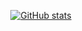 <div align="center">

[![GitHub stats](https://readme-stats.jonas-bernard.dev/api?username=unhyif&show_icons=true&theme=buefy)](https://github.com/anuraghazra/github-readme-stats)
 
</div>
